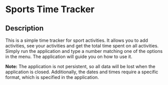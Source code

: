 # Sports Time Tracker

## Description

This is a simple time tracker for sport activities. It allows you to add activities, see your activities
and get the total time spent on all activities. Simply run the application and type a number matching
one of the options in the menu. The application will guide you on how to use it.

**Note:** The application is not persistent, so all data will be lost when the application is closed.
Additionally, the dates and times require a specific format, which is specified in the application.